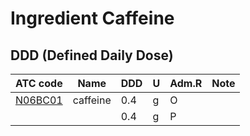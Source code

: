 # Ingredient Caffeine

## DDD (Defined Daily Dose)

| ATC code                                                    | Name                     | DDD  |   U | Adm.R | Note |
|---|---|---|---|---|---|
| [N06BC01](https://www.whocc.no/atc_ddd_index/?code=N06BC01) |	caffeine                 | 0.4  | g   | O     |      |
|                                                             |                          | 0.4 	| g   | P     |      |